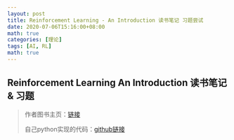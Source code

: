 ```yaml
---
layout: post
title: Reinforcement Learning - An Introduction 读书笔记 习题尝试
date: 2020-07-06T15:16:00+08:00
math: true
categories: [理论]
tags: [AI, RL]
math: true
---
```


## Reinforcement Learning An Introduction 读书笔记 & 习题

> 作者图书主页：[链接](http://www.incompleteideas.net/book/the-book-2nd.html)
>
> 自己python实现的代码：[github链接](https://github.com/ianchen28/RL2)
